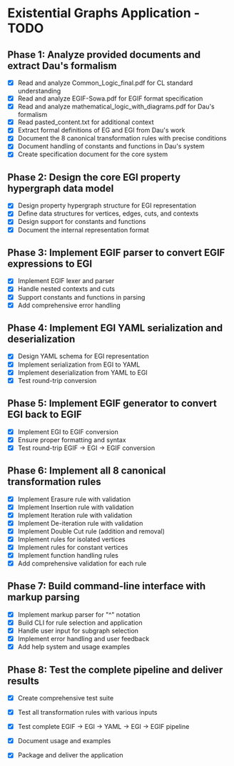 # Existential Graphs Application - TODO

## Phase 1: Analyze provided documents and extract Dau's formalism
- [x] Read and analyze Common_Logic_final.pdf for CL standard understanding
- [x] Read and analyze EGIF-Sowa.pdf for EGIF format specification
- [x] Read and analyze mathematical_logic_with_diagrams.pdf for Dau's formalism
- [x] Read pasted_content.txt for additional context
- [x] Extract formal definitions of EG and EGI from Dau's work
- [x] Document the 8 canonical transformation rules with precise conditions
- [x] Document handling of constants and functions in Dau's system
- [x] Create specification document for the core system

## Phase 2: Design the core EGI property hypergraph data model
- [x] Design property hypergraph structure for EGI representation
- [x] Define data structures for vertices, edges, cuts, and contexts
- [x] Design support for constants and functions
- [x] Document the internal representation format

## Phase 3: Implement EGIF parser to convert EGIF expressions to EGI
- [x] Implement EGIF lexer and parser
- [x] Handle nested contexts and cuts
- [x] Support constants and functions in parsing
- [x] Add comprehensive error handling

## Phase 4: Implement EGI YAML serialization and deserialization
- [x] Design YAML schema for EGI representation
- [x] Implement serialization from EGI to YAML
- [x] Implement deserialization from YAML to EGI
- [x] Test round-trip conversion

## Phase 5: Implement EGIF generator to convert EGI back to EGIF
- [x] Implement EGI to EGIF conversion
- [x] Ensure proper formatting and syntax
- [x] Test round-trip EGIF -> EGI -> EGIF conversion

## Phase 6: Implement all 8 canonical transformation rules
- [x] Implement Erasure rule with validation
- [x] Implement Insertion rule with validation
- [x] Implement Iteration rule with validation
- [x] Implement De-iteration rule with validation
- [x] Implement Double Cut rule (addition and removal)
- [x] Implement rules for isolated vertices
- [x] Implement rules for constant vertices
- [x] Implement function handling rules
- [x] Add comprehensive validation for each rule

## Phase 7: Build command-line interface with markup parsing
- [x] Implement markup parser for "^" notation
- [x] Build CLI for rule selection and application
- [x] Handle user input for subgraph selection
- [x] Implement error handling and user feedback
- [x] Add help system and usage examples

## Phase 8: Test the complete pipeline and deliver results
- [x] Create comprehensive test suite
- [x] Test all transformation rules with various inputs
- [x] Test complete EGIF -> EGI -> YAML -> EGI -> EGIF pipeline
- [x] Document usage and examples
- [x] Package and deliver the application


